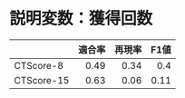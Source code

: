 # 説明変数：獲得回数
| | 適合率 | 再現率 | F1値 |
| :-- | --: | --: | --: |
| CTScore-8 | 0.49 | 0.34 | 0.4 |
| CTScore-15 | 0.63 | 0.06 | 0.11 |

